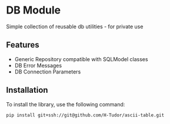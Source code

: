 # DB Module

Simple collection of reusable db utilities - for private use

## Features

- Generic Repository compatible with SQLModel classes 
- DB Error Messages
- DB Connection Parameters

## Installation

To install the library, use the following command:

```sh
pip install git+ssh://git@github.com/H-Tudor/ascii-table.git
```
